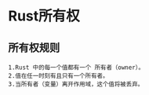 # Rust所有权

## 所有权规则

    1.Rust 中的每一个值都有一个 所有者（owner）。
    2.值在任一时刻有且只有一个所有者。 
    3.当所有者（变量）离开作用域，这个值将被丢弃。
